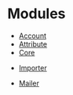 # Modules

 * [Account](backend/modules/account.md)
 * [Attribute](backend/modules/attribute.md)
 * [Core](backend/modules/core.md) 
  <!--- [Channel](backend/modules/channel.md) --->
  <!--- * [Connector](backend/modules/connector.md) --->
  <!--- * [Connector magento](backend/modules/connector-magento.md) --->
 * [Importer](backend/modules/importer.md)
  <!--- * [Segment](backend/modules/segment.md) --->
 * [Mailer](backend/modules/mailer.md)
